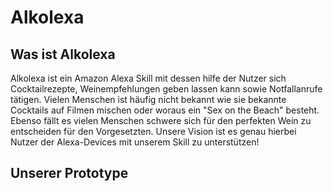 # Alkolexa 

## Was ist Alkolexa

Alkolexa ist ein Amazon Alexa Skill mit dessen hilfe der Nutzer sich Cocktailrezepte, Weinempfehlungen geben lassen kann sowie Notfallanrufe tätigen. Vielen Menschen ist häufig nicht bekannt wie sie bekannte Cocktails auf Filmen mischen oder woraus ein "Sex on the Beach" besteht. Ebenso fällt es vielen Menschen schwere sich für den perfekten Wein zu entscheiden für den Vorgesetzten. Unsere Vision ist es genau hierbei Nutzer der Alexa-Devices mit unserem Skill zu unterstützen!

## Unserer Prototype 


